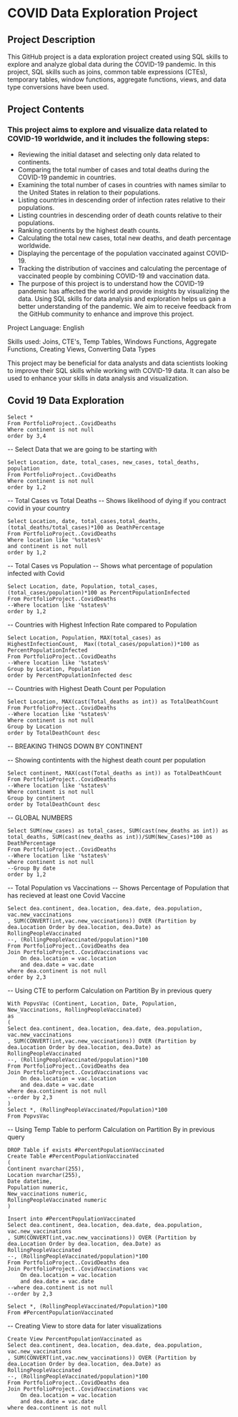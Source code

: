 # COVID Data Exploration Project

## Project Description
This GitHub project is a data exploration project created using SQL skills to explore and analyze global data during the COVID-19 pandemic. In this project, SQL skills such as joins, common table expressions (CTEs), temporary tables, window functions, aggregate functions, views, and data type conversions have been used.

## Project Contents
### This project aims to explore and visualize data related to COVID-19 worldwide, and it includes the following steps:

- Reviewing the initial dataset and selecting only data related to continents.
- Comparing the total number of cases and total deaths during the COVID-19 pandemic in countries.
- Examining the total number of cases in countries with names similar to the United States in relation to their populations.
- Listing countries in descending order of infection rates relative to their populations.
- Listing countries in descending order of death counts relative to their populations.
- Ranking continents by the highest death counts.
- Calculating the total new cases, total new deaths, and death percentage worldwide.
- Displaying the percentage of the population vaccinated against COVID-19.
- Tracking the distribution of vaccines and calculating the percentage of vaccinated people by combining COVID-19 and vaccination data.
- The purpose of this project is to understand how the COVID-19 pandemic has affected the world and provide insights by visualizing the data. Using SQL skills for data analysis and exploration helps us gain a better understanding of the pandemic. We aim to receive feedback from the GitHub community to enhance and improve this project.

Project Language: English

Skills used: Joins, CTE's, Temp Tables, Windows Functions, Aggregate Functions, Creating Views, Converting Data Types

This project may be beneficial for data analysts and data scientists looking to improve their SQL skills while working with COVID-19 data. It can also be used to enhance your skills in data analysis and visualization.

## Covid 19 Data Exploration

```
Select *
From PortfolioProject..CovidDeaths
Where continent is not null 
order by 3,4
```

-- Select Data that we are going to be starting with

```
Select Location, date, total_cases, new_cases, total_deaths, population
From PortfolioProject..CovidDeaths
Where continent is not null 
order by 1,2
```

-- Total Cases vs Total Deaths
-- Shows likelihood of dying if you contract covid in your country
```
Select Location, date, total_cases,total_deaths, (total_deaths/total_cases)*100 as DeathPercentage
From PortfolioProject..CovidDeaths
Where location like '%states%'
and continent is not null 
order by 1,2
```
-- Total Cases vs Population
-- Shows what percentage of population infected with Covid
```
Select Location, date, Population, total_cases,  (total_cases/population)*100 as PercentPopulationInfected
From PortfolioProject..CovidDeaths
--Where location like '%states%'
order by 1,2
```
-- Countries with Highest Infection Rate compared to Population
```
Select Location, Population, MAX(total_cases) as HighestInfectionCount,  Max((total_cases/population))*100 as PercentPopulationInfected
From PortfolioProject..CovidDeaths
--Where location like '%states%'
Group by Location, Population
order by PercentPopulationInfected desc
```
-- Countries with Highest Death Count per Population
```
Select Location, MAX(cast(Total_deaths as int)) as TotalDeathCount
From PortfolioProject..CovidDeaths
--Where location like '%states%'
Where continent is not null 
Group by Location
order by TotalDeathCount desc
```
-- BREAKING THINGS DOWN BY CONTINENT

-- Showing contintents with the highest death count per population
```
Select continent, MAX(cast(Total_deaths as int)) as TotalDeathCount
From PortfolioProject..CovidDeaths
--Where location like '%states%'
Where continent is not null 
Group by continent
order by TotalDeathCount desc
```
-- GLOBAL NUMBERS
```
Select SUM(new_cases) as total_cases, SUM(cast(new_deaths as int)) as total_deaths, SUM(cast(new_deaths as int))/SUM(New_Cases)*100 as DeathPercentage
From PortfolioProject..CovidDeaths
--Where location like '%states%'
where continent is not null 
--Group By date
order by 1,2
```
-- Total Population vs Vaccinations
-- Shows Percentage of Population that has recieved at least one Covid Vaccine
```
Select dea.continent, dea.location, dea.date, dea.population, vac.new_vaccinations
, SUM(CONVERT(int,vac.new_vaccinations)) OVER (Partition by dea.Location Order by dea.location, dea.Date) as RollingPeopleVaccinated
--, (RollingPeopleVaccinated/population)*100
From PortfolioProject..CovidDeaths dea
Join PortfolioProject..CovidVaccinations vac
	On dea.location = vac.location
	and dea.date = vac.date
where dea.continent is not null 
order by 2,3
```
-- Using CTE to perform Calculation on Partition By in previous query
```
With PopvsVac (Continent, Location, Date, Population, New_Vaccinations, RollingPeopleVaccinated)
as
(
Select dea.continent, dea.location, dea.date, dea.population, vac.new_vaccinations
, SUM(CONVERT(int,vac.new_vaccinations)) OVER (Partition by dea.Location Order by dea.location, dea.Date) as RollingPeopleVaccinated
--, (RollingPeopleVaccinated/population)*100
From PortfolioProject..CovidDeaths dea
Join PortfolioProject..CovidVaccinations vac
	On dea.location = vac.location
	and dea.date = vac.date
where dea.continent is not null 
--order by 2,3
)
Select *, (RollingPeopleVaccinated/Population)*100
From PopvsVac
```
-- Using Temp Table to perform Calculation on Partition By in previous query
```
DROP Table if exists #PercentPopulationVaccinated
Create Table #PercentPopulationVaccinated
(
Continent nvarchar(255),
Location nvarchar(255),
Date datetime,
Population numeric,
New_vaccinations numeric,
RollingPeopleVaccinated numeric
)

Insert into #PercentPopulationVaccinated
Select dea.continent, dea.location, dea.date, dea.population, vac.new_vaccinations
, SUM(CONVERT(int,vac.new_vaccinations)) OVER (Partition by dea.Location Order by dea.location, dea.Date) as RollingPeopleVaccinated
--, (RollingPeopleVaccinated/population)*100
From PortfolioProject..CovidDeaths dea
Join PortfolioProject..CovidVaccinations vac
	On dea.location = vac.location
	and dea.date = vac.date
--where dea.continent is not null 
--order by 2,3

Select *, (RollingPeopleVaccinated/Population)*100
From #PercentPopulationVaccinated
```
-- Creating View to store data for later visualizations
```
Create View PercentPopulationVaccinated as
Select dea.continent, dea.location, dea.date, dea.population, vac.new_vaccinations
, SUM(CONVERT(int,vac.new_vaccinations)) OVER (Partition by dea.Location Order by dea.location, dea.Date) as RollingPeopleVaccinated
--, (RollingPeopleVaccinated/population)*100
From PortfolioProject..CovidDeaths dea
Join PortfolioProject..CovidVaccinations vac
	On dea.location = vac.location
	and dea.date = vac.date
where dea.continent is not null
```
